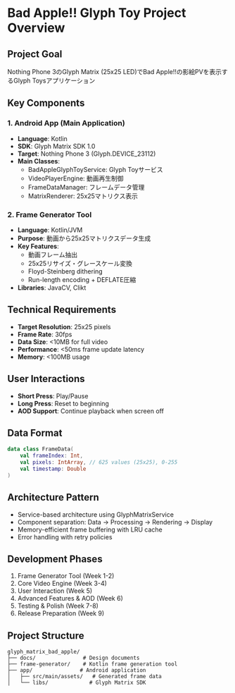 # Bad Apple!! Glyph Toy Project Overview

## Project Goal
Nothing Phone 3のGlyph Matrix (25x25 LED)でBad Apple!!の影絵PVを表示するGlyph Toysアプリケーション

## Key Components

### 1. Android App (Main Application)
- **Language**: Kotlin
- **SDK**: Glyph Matrix SDK 1.0
- **Target**: Nothing Phone 3 (Glyph.DEVICE_23112)
- **Main Classes**:
  - BadAppleGlyphToyService: Glyph Toyサービス
  - VideoPlayerEngine: 動画再生制御
  - FrameDataManager: フレームデータ管理
  - MatrixRenderer: 25x25マトリクス表示

### 2. Frame Generator Tool
- **Language**: Kotlin/JVM
- **Purpose**: 動画から25x25マトリクスデータ生成
- **Key Features**:
  - 動画フレーム抽出
  - 25x25リサイズ・グレースケール変換
  - Floyd-Steinberg dithering
  - Run-length encoding + DEFLATE圧縮
- **Libraries**: JavaCV, Clikt

## Technical Requirements
- **Target Resolution**: 25x25 pixels
- **Frame Rate**: 30fps
- **Data Size**: <10MB for full video
- **Performance**: <50ms frame update latency
- **Memory**: <100MB usage

## User Interactions
- **Short Press**: Play/Pause
- **Long Press**: Reset to beginning
- **AOD Support**: Continue playback when screen off

## Data Format
```kotlin
data class FrameData(
    val frameIndex: Int,
    val pixels: IntArray, // 625 values (25x25), 0-255
    val timestamp: Double
)
```

## Architecture Pattern
- Service-based architecture using GlyphMatrixService
- Component separation: Data → Processing → Rendering → Display
- Memory-efficient frame buffering with LRU cache
- Error handling with retry policies

## Development Phases
1. Frame Generator Tool (Week 1-2)
2. Core Video Engine (Week 3-4)  
3. User Interaction (Week 5)
4. Advanced Features & AOD (Week 6)
5. Testing & Polish (Week 7-8)
6. Release Preparation (Week 9)

## Project Structure
```
glyph_matrix_bad_apple/
├── docs/               # Design documents
├── frame-generator/    # Kotlin frame generation tool
├── app/               # Android application
│   ├── src/main/assets/   # Generated frame data
│   └── libs/             # Glyph Matrix SDK
```
